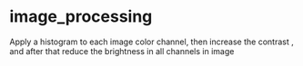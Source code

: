 # image_processing
Apply a histogram to each image color channel, then increase the contrast , and after that reduce the brightness in all channels in  image 
